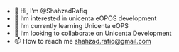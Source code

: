 - 👋 Hi, I’m @ShahzadRafiq
- 👀 I’m interested in unicenta eOPOS development 
- 🌱 I’m currently learning Unicenta eOPS
- 💞️ I’m looking to collaborate on Unicenta Development 
- 📫 How to reach me shahzad.rafiq@gmail.com

<!---
ShahzadRafiq/ShahzadRafiq is a ✨ special ✨ repository because its `README.md` (this file) appears on your GitHub profile.
You can click the Preview link to take a look at your changes.
--->
